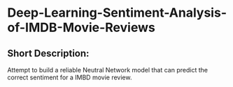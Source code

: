 # Deep-Learning-Sentiment-Analysis-of-IMDB-Movie-Reviews

## Short Description:
Attempt to build a reliable Neutral Network model that can predict the correct sentiment for a IMBD movie review.
